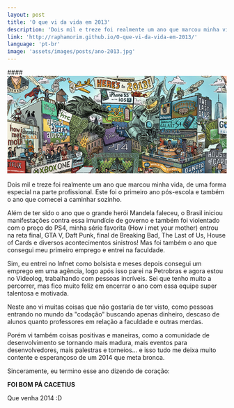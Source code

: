 ```yaml
---
layout: post
title: 'O que vi da vida em 2013'
description: 'Dois mil e treze foi realmente um ano que marcou minha vida, de uma forma especial na parte profissional...'
link: 'http://raphamorim.github.io/O-que-vi-da-vida-em-2013/'
language: 'pt-br'
image: 'assets/images/posts/ano-2013.jpg'
---
```


####<img src="/assets/images/posts/ano-2013.jpg" alt="2013" style="padding: 0; border: none !important; background:none;">

Dois mil e treze foi realmente um ano que marcou minha vida, de uma forma especial na parte profissional. Este foi o primeiro ano pós-escola e também o ano que comecei a caminhar sozinho.

<!-- more -->

Além de ter sido o ano que o grande herói Mandela faleceu, o Brasil iniciou manifestações contra essa imundície de governo e também foi violentado com o preço do PS4, minha série favorita (How i met your mother) entrou na reta final, GTA V, Daft Punk, final de Breaking Bad, The Last of Us, House of Cards e diversos acontecimentos sinistros! Mas foi também o ano que consegui meu primeiro emprego e entrei na faculdade.

Sim, eu entrei no Infnet como bolsista e meses depois consegui um emprego em uma agência, logo após isso parei na Petrobras e agora estou no Videolog, trabalhando com pessoas incríveis. Sei que tenho muito a percorrer, mas fico muito feliz em encerrar o ano com essa equipe super talentosa e motivada.

Neste ano vi muitas coisas que não gostaria de ter visto, como pessoas entrando no mundo da "codação" buscando apenas dinheiro, descaso de alunos quanto professores em relação a faculdade e outras merdas.

Porém vi também coisas positivas e maneiras, como a comunidade de desenvolvimento se tornando mais madura, mais eventos para desenvolvedores, mais palestras e torneios... e isso tudo me deixa muito contente e esperançoso de um 2014 que meta bronca.

Sinceramente, eu termino esse ano dizendo de coração:

**FOI BOM PÁ CACETIUS**

Que venha 2014 :D
